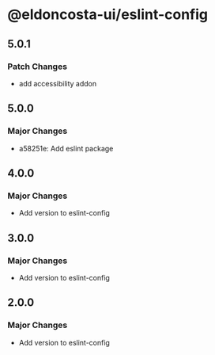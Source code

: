 # @eldoncosta-ui/eslint-config

## 5.0.1

### Patch Changes

- add accessibility addon

## 5.0.0

### Major Changes

- a58251e: Add eslint package

## 4.0.0

### Major Changes

- Add version to eslint-config

## 3.0.0

### Major Changes

- Add version to eslint-config

## 2.0.0

### Major Changes

- Add version to eslint-config
